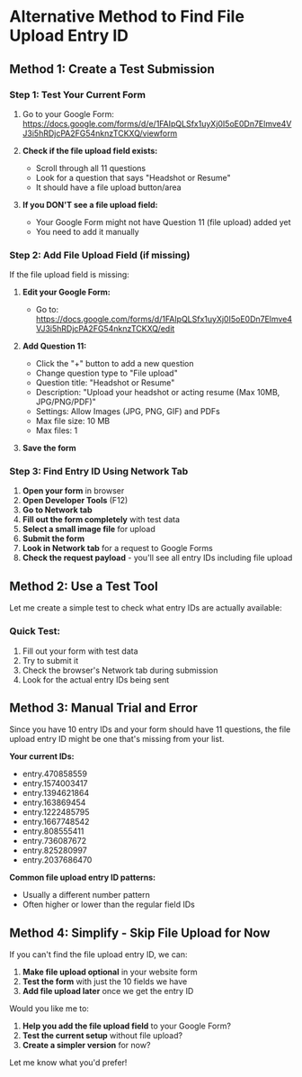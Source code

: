 # Alternative Method to Find File Upload Entry ID

## Method 1: Create a Test Submission

### Step 1: Test Your Current Form
1. Go to your Google Form: https://docs.google.com/forms/d/e/1FAIpQLSfx1uyXj0I5oE0Dn7Elmve4VJ3i5hRDjcPA2FG54nknzTCKXQ/viewform

2. **Check if the file upload field exists:**
   - Scroll through all 11 questions
   - Look for a question that says "Headshot or Resume"
   - It should have a file upload button/area

3. **If you DON'T see a file upload field:**
   - Your Google Form might not have Question 11 (file upload) added yet
   - You need to add it manually

### Step 2: Add File Upload Field (if missing)
If the file upload field is missing:

1. **Edit your Google Form:**
   - Go to: https://docs.google.com/forms/d/1FAIpQLSfx1uyXj0I5oE0Dn7Elmve4VJ3i5hRDjcPA2FG54nknzTCKXQ/edit

2. **Add Question 11:**
   - Click the "+" button to add a new question
   - Change question type to "File upload"
   - Question title: "Headshot or Resume"
   - Description: "Upload your headshot or acting resume (Max 10MB, JPG/PNG/PDF)"
   - Settings: Allow Images (JPG, PNG, GIF) and PDFs
   - Max file size: 10 MB
   - Max files: 1

3. **Save the form**

### Step 3: Find Entry ID Using Network Tab
1. **Open your form** in browser
2. **Open Developer Tools** (F12)
3. **Go to Network tab**
4. **Fill out the form completely** with test data
5. **Select a small image file** for upload
6. **Submit the form**
7. **Look in Network tab** for a request to Google Forms
8. **Check the request payload** - you'll see all entry IDs including file upload

## Method 2: Use a Test Tool

Let me create a simple test to check what entry IDs are actually available:

### Quick Test:
1. Fill out your form with test data
2. Try to submit it 
3. Check the browser's Network tab during submission
4. Look for the actual entry IDs being sent

## Method 3: Manual Trial and Error

Since you have 10 entry IDs and your form should have 11 questions, the file upload entry ID might be one that's missing from your list.

**Your current IDs:**
- entry.470858559
- entry.1574003417  
- entry.1394621864
- entry.163869454
- entry.1222485795
- entry.1667748542
- entry.808555411
- entry.736087672
- entry.825280997
- entry.2037686470

**Common file upload entry ID patterns:**
- Usually a different number pattern
- Often higher or lower than the regular field IDs

## Method 4: Simplify - Skip File Upload for Now

If you can't find the file upload entry ID, we can:

1. **Make file upload optional** in your website form
2. **Test the form** with just the 10 fields we have
3. **Add file upload later** once we get the entry ID

Would you like me to:
1. **Help you add the file upload field** to your Google Form?
2. **Test the current setup** without file upload?
3. **Create a simpler version** for now?

Let me know what you'd prefer!
